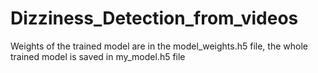 # Dizziness_Detection_from_videos

Weights of the trained model are in the model_weights.h5 file, the whole trained model is saved in my_model.h5 file
